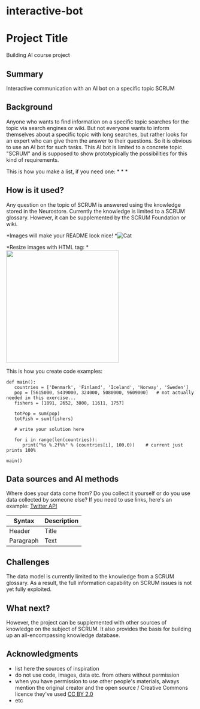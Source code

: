 # interactive-bot

# Project Title

Building AI course project

## Summary

Interactive communication with an AI bot on a specific topic SCRUM


## Background

Anyone who wants to find information on a specific topic searches for the topic via search engines or wiki. But not everyone wants to inform themselves about a specific topic with long searches, but rather looks for an expert who can give them the answer to their questions. So it is obvious to use an AI bot for such tasks. This AI bot is limited to a concrete topic "SCRUM" and is supposed to show prototypically the possibilities for this kind of requirements.

This is how you make a list, if you need one:
* 
* 
* 


## How is it used?

Any question on the topic of SCRUM is answered using the knowledge stored in the Neurostore. Currently the knowledge is limited to a SCRUM glossary. However, it can be supplemented by the SCRUM Foundation or wiki.

*Images will make your README look nice!
*![Cat](https://upload.wikimedia.org/wikipedia/commons/5/5e/Sleeping_cat_on_her_back.jpg)

*Resize images with HTML tag:
*<img src="https://upload.wikimedia.org/wikipedia/commons/5/5e/Sleeping_cat_on_her_back.jpg" width="300">

This is how you create code examples:
```
def main():
   countries = ['Denmark', 'Finland', 'Iceland', 'Norway', 'Sweden']
   pop = [5615000, 5439000, 324000, 5080000, 9609000]   # not actually needed in this exercise...
   fishers = [1891, 2652, 3800, 11611, 1757]

   totPop = sum(pop)
   totFish = sum(fishers)

   # write your solution here

   for i in range(len(countries)):
      print("%s %.2f%%" % (countries[i], 100.0))    # current just prints 100%

main()
```


## Data sources and AI methods
Where does your data come from? Do you collect it yourself or do you use data collected by someone else?
If you need to use links, here's an example:
[Twitter API](https://developer.twitter.com/en/docs)

| Syntax      | Description |
| ----------- | ----------- |
| Header      | Title       |
| Paragraph   | Text        |

## Challenges

The data model is currently limited to the knowledge from a SCRUM glossary. As a result, the full information capability on SCRUM issues is not yet fully exploited.

## What next?

However, the project can be supplemented with other sources of knowledge on the subject of SCRUM. It also provides the basis for building up an all-encompassing knowledge database. 


## Acknowledgments

* list here the sources of inspiration 
* do not use code, images, data etc. from others without permission
* when you have permission to use other people's materials, always mention the original creator and the open source / Creative Commons licence they've used
[CC BY 2.0](https://creativecommons.org/licenses/by/2.0)
* etc
